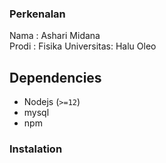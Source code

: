 ### Perkenalan
Nama  : Ashari Midana </br>
Prodi : Fisika
Universitas: Halu Oleo

Dependencies
------------
* Nodejs (`>=12`)
* mysql 
* npm 

### Instalation

```shell

```
